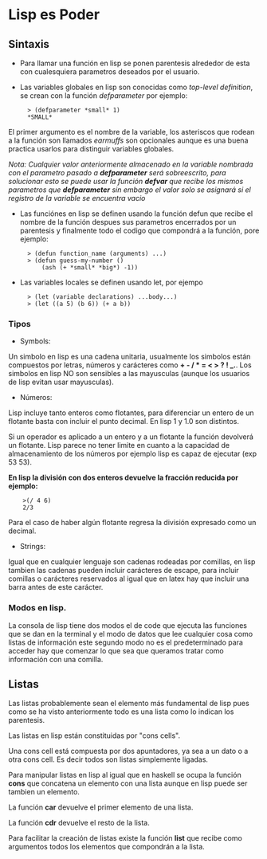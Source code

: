 # Lisp es Poder

## Sintaxis

- Para llamar una función en lisp se ponen parentesis alrededor de esta con cualesquiera parametros deseados por el usuario.

- Las variables globales en lisp son conocidas como _top-level definition_, se crean con la función _defparameter_ por ejemplo:
        
        > (defparameter *small* 1)
        *SMALL*
        
El primer argumento es el nombre de la variable, los asteriscos que rodean a la función son llamados _earmuffs_ son opcionales aunque es una buena practica usarlos para distinguir variables globales. 

_Nota: Cualquier valor anteriormente almacenado en la variable nombrada con el parametro pasado a __defparameter__ será sobreescrito, para solucionar esto se puede usar la función __defvar__ que recibe los mismos parametros que __defparameter__ sin embargo el valor solo se asignará si el registro de la variable se encuentra vacio_

- Las funciónes en lisp se definen usando la función defun que recibe el nombre de la función despues sus parametros encerrados por un parentesis y finalmente todo el codigo que compondrá a la función, pore ejemplo:

        > (defun function_name (arguments) ...) 
        > (defun guess-my-number () 
            (ash (+ *small* *big*) -1))

- Las variables locales se definen usando let, por ejempo 
        
        > (let (variable declarations) ...body...)
        > (let ((a 5) (b 6)) (+ a b))

### Tipos

- Symbols: 
        
Un simbolo en lisp es una cadena unitaria, usualmente los simbolos están compuestos por letras, números y carácteres como __+ - / * = < > ? ! _.__. Los simbolos en lisp NO son sensibles a las mayusculas (aunque los usuarios de lisp evitan usar mayusculas).  

- Números:

Lisp incluye tanto enteros como flotantes, para diferenciar un entero de un flotante basta con incluir el punto decimal. En lisp 1 y 1.0 son distintos.

Si un operador es aplicado a un entero y a un flotante la función devolverá un flotante. Lisp parece no tener limite en cuanto a la capacidad de almacenamiento de los números por ejemplo lisp es capaz de ejecutar (exp 53 53). 

__En lisp la división con dos enteros devuelve la fracción reducida por ejemplo:__ 

        >(/ 4 6)
        2/3

Para el caso de haber algún flotante regresa la división expresado como un decimal.

- Strings:

Igual que en cualquier lenguaje son cadenas rodeadas por comillas, en lisp tambien las cadenas pueden incluir carácteres de escape, para incluir comillas o carácteres reservados al igual que en latex hay que incluir una barra antes de este carácter.

### Modos en lisp.

La consola de lisp tiene dos modos el de code que ejecuta las funciones que se dan en la terminal y el modo de datos que lee cualquier cosa como listas de información este segundo modo no es el predeterminado para acceder hay que comenzar lo que sea que queramos tratar como información con una comilla.

## Listas

Las listas probablemente sean el elemento más fundamental de lisp pues como se ha visto anteriormente todo es una lista como lo indican los parentesis.

Las listas en lisp están constituidas por "cons cells".

Una cons cell está compuesta por dos apuntadores, ya sea a un dato o a otra cons cell. Es decir todos son listas simplemente ligadas. 

Para manipular listas en lisp al igual que en haskell se ocupa la función __cons__ que concatena un elemento con una lista aunque en lisp puede ser tambien un elemento.

La función __car__ devuelve el primer elemento de una lista.

La función __cdr__ devuelve el resto de la lista.

Para facilitar la creación de listas existe la función __list__ que recibe como argumentos todos los elementos que compondrán a la lista.

 

